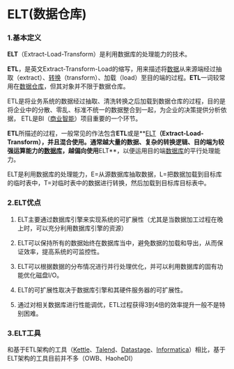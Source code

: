 # ELT(数据仓库)

### 1.基本定义

**ELT**（Extract-Load-Transform）是利用数据库的处理能力的技术。



**ETL**，是英文Extract-Transform-Load的缩写，用来描述将[数据](https://baike.baidu.com/item/数据/5947370)从来源端经过抽取（extract）、[转换](https://baike.baidu.com/item/转换/197560)（transform）、加载（load）至目的端的过程。**ETL**一词较常用在[数据仓库](https://baike.baidu.com/item/数据仓库)，但其对象并不限于数据仓库。

ETL是将业务系统的数据经过抽取、清洗转换之后加载到数据仓库的过程，目的是将企业中的分散、零乱、标准不统一的数据整合到一起，为企业的决策提供分析依据， ETL是BI（[商业智能](https://baike.baidu.com/item/商业智能/406141)）项目重要的一个环节。

**ETL**所描述的过程，一般常见的作法包含**ETL**或是**[ELT](https://baike.baidu.com/item/ELT/9352740)**（Extract-Load-Transform），并且混合使用。通常越大量的数据、复杂的转换逻辑、目的端为较强运算能力的[数据库](https://baike.baidu.com/item/数据库)，越偏向使用**ELT**，以便运用目的端[数据库](https://baike.baidu.com/item/数据库)的平行处理能力。



ELT是利用数据库的处理能力，E=从源数据库抽取数据，L=把数据加载到目标库的临时表中，T=对临时表中的数据进行转换，然后加载到目标库目标表中。

### 2.ELT优点

1. ELT主要通过数据库引擎来实现系统的可扩展性（尤其是当数据加工过程在晚上时，可以充分利用数据库引擎的资源）

2. ELT可以保持所有的数据始终在数据库当中，避免数据的加载和导出，从而保证效率，提高系统的可监控性。

3. ELT可以根据数据的分布情况进行并行处理优化，并可以利用数据库的固有功能优化磁盘I/O。

4. ELT的可扩展性取决于数据库引擎和其硬件服务器的可扩展性。

5. 通过对相关数据库进行性能调优，ETL过程获得3到4倍的效率提升一般不是特别困难。

### 3.ELT工具

和基于ETL架构的工具（[Kettle](https://baike.baidu.com/item/Kettle)、[Talend](https://baike.baidu.com/item/Talend)、[Datastage](https://baike.baidu.com/item/Datastage)、[Informatica](https://baike.baidu.com/item/Informatica)）相比，基于ELT架构的工具目前并不多（OWB、HaoheDI）